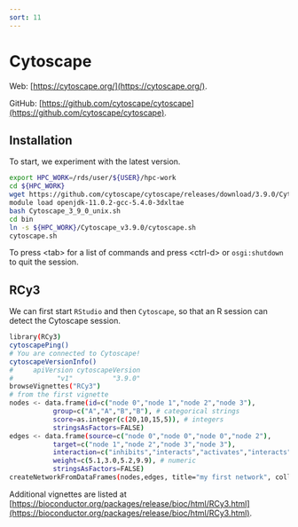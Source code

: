 ```yaml
---
sort: 11
---
```


# Cytoscape

Web: [https://cytoscape.org/](https://cytoscape.org/).

GitHub: [https://github.com/cytoscape/cytoscape](https://github.com/cytoscape/cytoscape).

## Installation

To start, we experiment with the latest version.

```bash
export HPC_WORK=/rds/user/${USER}/hpc-work
cd ${HPC_WORK}
wget https://github.com/cytoscape/cytoscape/releases/download/3.9.0/Cytoscape_3_9_0_unix.sh
module load openjdk-11.0.2-gcc-5.4.0-3dxltae
bash Cytoscape_3_9_0_unix.sh
cd bin
ln -s ${HPC_WORK}/Cytoscape_v3.9.0/cytoscape.sh
cytoscape.sh
```

To press \<tab\> for a list of commands and press \<ctrl-d\> or `osgi:shutdown` to quit the session.

## RCy3

We can first start `RStudio` and then `Cytoscape`, so that an R session can detect the Cytoscape session.

```bash
library(RCy3)
cytoscapePing()
# You are connected to Cytoscape!
cytoscapeVersionInfo()
#     apiVersion cytoscapeVersion
#           "v1"          "3.9.0"
browseVignettes("RCy3")
# from the first vignette
nodes <- data.frame(id=c("node 0","node 1","node 2","node 3"),
           group=c("A","A","B","B"), # categorical strings
           score=as.integer(c(20,10,15,5)), # integers
           stringsAsFactors=FALSE)
edges <- data.frame(source=c("node 0","node 0","node 0","node 2"),
           target=c("node 1","node 2","node 3","node 3"),
           interaction=c("inhibits","interacts","activates","interacts"),  # optional
           weight=c(5.1,3.0,5.2,9.9), # numeric
           stringsAsFactors=FALSE)
createNetworkFromDataFrames(nodes,edges, title="my first network", collection="DataFrame Example")
```

Additional vignettes are listed at [https://bioconductor.org/packages/release/bioc/html/RCy3.html](https://bioconductor.org/packages/release/bioc/html/RCy3.html).
